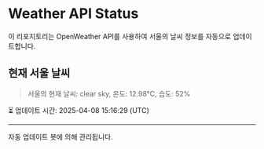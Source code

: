 
# Weather API Status

이 리포지토리는 OpenWeather API를 사용하여 서울의 날씨 정보를 자동으로 업데이트합니다.

## 현재 서울 날씨
> 서울의 현재 날씨: clear sky, 온도: 12.98°C, 습도: 52%

⏳ 업데이트 시간: 2025-04-08 15:16:29 (UTC)

---
자동 업데이트 봇에 의해 관리됩니다.
